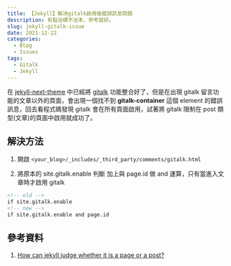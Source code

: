 ```yaml
---
title: 【Jekyll】解決gitalk啟用後錯誤訊息問題
description: 有點治標不治本，參考就好。
slug: jekyll-gitalk-issue
date: 2021-12-22
categories:
  - Blog
  - Issues
tags:
  - Gitalk
  - Jekyll
---
```


在 [jekyll-next-theme](https://github.com/simpleyyt/jekyll-theme-next) 中已經將 [gitalk](https://github.com/gitalk/gitalk) 功能整合好了，但是在出現 gitalk 留言功能的文章以外的頁面，會出現一個找不到 **gitalk-container** 這個 element 的錯誤訊息，回去看程式碼發現 gitalk 會在所有頁面啟用，試著將 gitalk 限制在 post 類型(文章)的頁面中啟用就成功了。

## 解決方法

1. 開啟 `<your_blog>/_includes/_third_party/comments/gitalk.html`

2. 將原本的 site.gitalk.enable 判斷 加上與 page.id 做 and 運算，只有當進入文章時才啟用 gitalk

```html
<!-- old -->
if site.gitalk.enable
<!-- new -->
if site.gitalk.enable and page.id
```

## 參考資料

1. [How can jekyll judge whether it is a page or a post?](https://stackoverflow.com/questions/13903420/how-can-jekyll-judge-whether-it-is-a-page-or-a-post)
